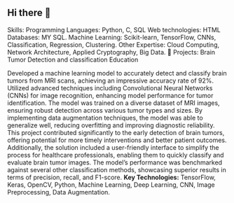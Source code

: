 ## Hi there 👋

Skills: Programming Languages: Python, C, SQL Web technologies: HTML Databases: MY SQL. Machine Learning: Scikit-learn, TensorFlow, CNNs, Classification, Regression, Clustering. Other Expertise: Cloud Computing, Network Architecture, Applied Cryptography, Big Data. 🚀 Projects: Brain Tumor Detection and classification
Education

Developed a machine learning model to accurately detect and classify brain tumors from MRI scans, achieving an impressive accuracy rate of 92%. Utilized advanced techniques including Convolutional Neural Networks (CNNs) for image recognition, enhancing model performance for tumor identification. The model was trained on a diverse dataset of MRI images, ensuring robust detection across various tumor types and sizes. By implementing data augmentation techniques, the model was able to generalize well, reducing overfitting and improving diagnostic reliability.
This project contributed significantly to the early detection of brain tumors, offering potential for more timely interventions and better patient outcomes. Additionally, the solution included a user-friendly interface to simplify the process for healthcare professionals, enabling them to quickly classify and evaluate brain tumor images. The model’s performance was benchmarked against several other classification methods, showcasing superior results in terms of precision, recall, and F1-score.
**Key Technologies:** TensorFlow, Keras, OpenCV, Python, Machine Learning, Deep Learning, CNN, Image Preprocessing, Data Augmentation.



